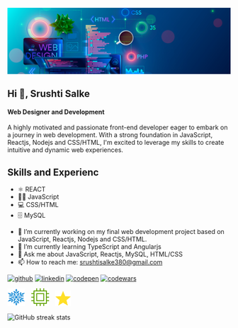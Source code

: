 ![Web Design and Development](https://github.com/srushtisalke/srushtisalke/blob/main/shutterstock_new.png)

## Hi 👋, Srushti Salke
#### Web Designer and Development

A highly motivated and passionate front-end developer eager to embark on a journey in web development. With a strong foundation in JavaScript, Reactjs, Nodejs and CSS/HTML, I'm excited to leverage my skills to create intuitive and dynamic web experiences.

## Skills and Experienc
* ⚛  REACT
* 👨‍💻 JavaScript
* 💻 CSS/HTML
* 🗄 MySQL

- 🔭 I’m currently working on my final web development project based on JavaScript, Reactjs, Nodejs and CSS/HTML. 
- 🌱 I’m currently learning TypeScript and Angularjs 
- 💬 Ask me about JavaScript, Reactjs, MySQL, HTML/CSS 
- 📫 How to reach me: srushtisalke380@gmail.com 


[<img src='https://cdn.jsdelivr.net/npm/simple-icons@3.0.1/icons/github.svg' alt='github' height='40'>](https://github.com/srushtisalke)  [<img src='https://cdn.jsdelivr.net/npm/simple-icons@3.0.1/icons/linkedin.svg' alt='linkedin' height='40'>](https://www.linkedin.com/in/srushti-salke/)  [<img src='https://cdn.jsdelivr.net/npm/simple-icons@3.0.1/icons/codepen.svg' alt='codepen' height='40'>](https://codepen.io/srushtisalke)  [<img src='https://cdn.jsdelivr.net/npm/simple-icons@3.0.1/icons/codewars.svg' alt='codewars' height='40'>](https://www.codewars.com/users/srushtisalke)  

<a href='https://archiveprogram.github.com/'><img src='https://raw.githubusercontent.com/acervenky/animated-github-badges/master/assets/acbadge.gif' width='40' height='40'></a> <a href='https://docs.github.com/en/developers'><img src='https://raw.githubusercontent.com/acervenky/animated-github-badges/master/assets/devbadge.gif' width='40' height='40'></a> <a href='https://stars.github.com/'><img src='https://raw.githubusercontent.com/acervenky/animated-github-badges/master/assets/starbadge.gif' width='35' height='35'></a> 

![GitHub streak stats](https://streak-stats.demolab.com/?user=srushtisalke)  

